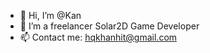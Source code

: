 - 👋 Hi, I’m @Kan
- 👀 I’m a freelancer Solar2D Game Developer
- 📫 Contact me: hqkhanhit@gmail.com

<!---
hqkhanhdev/Kan-Kzeit is a ✨ special ✨ repository because its `README.md` (this file) appears on your GitHub profile.
You can click the Preview link to take a look at your changes.
--->
